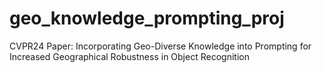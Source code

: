 # geo_knowledge_prompting_proj
CVPR24 Paper: Incorporating Geo-Diverse Knowledge into Prompting for Increased Geographical Robustness in Object Recognition
